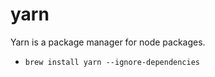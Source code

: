 # yarn

Yarn is a package manager for node packages.

- ```brew install yarn --ignore-dependencies```
